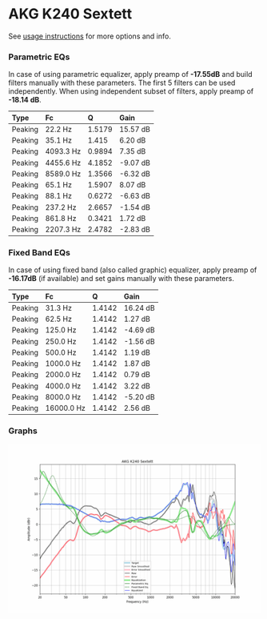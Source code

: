 # AKG K240 Sextett
See [usage instructions](https://github.com/jaakkopasanen/AutoEq#usage) for more options and info.

### Parametric EQs
In case of using parametric equalizer, apply preamp of **-17.55dB** and build filters manually
with these parameters. The first 5 filters can be used independently.
When using independent subset of filters, apply preamp of **-18.14 dB**.

| Type    | Fc        |      Q | Gain     |
|:--------|:----------|:-------|:---------|
| Peaking | 22.2 Hz   | 1.5179 | 15.57 dB |
| Peaking | 35.1 Hz   | 1.415  | 6.20 dB  |
| Peaking | 4093.3 Hz | 0.9894 | 7.35 dB  |
| Peaking | 4455.6 Hz | 4.1852 | -9.07 dB |
| Peaking | 8589.0 Hz | 1.3566 | -6.32 dB |
| Peaking | 65.1 Hz   | 1.5907 | 8.07 dB  |
| Peaking | 88.1 Hz   | 0.6272 | -6.63 dB |
| Peaking | 237.2 Hz  | 2.6657 | -1.54 dB |
| Peaking | 861.8 Hz  | 0.3421 | 1.72 dB  |
| Peaking | 2207.3 Hz | 2.4782 | -2.83 dB |

### Fixed Band EQs
In case of using fixed band (also called graphic) equalizer, apply preamp of **-16.17dB**
(if available) and set gains manually with these parameters.

| Type    | Fc         |      Q | Gain     |
|:--------|:-----------|:-------|:---------|
| Peaking | 31.3 Hz    | 1.4142 | 16.24 dB |
| Peaking | 62.5 Hz    | 1.4142 | 1.27 dB  |
| Peaking | 125.0 Hz   | 1.4142 | -4.69 dB |
| Peaking | 250.0 Hz   | 1.4142 | -1.56 dB |
| Peaking | 500.0 Hz   | 1.4142 | 1.19 dB  |
| Peaking | 1000.0 Hz  | 1.4142 | 1.87 dB  |
| Peaking | 2000.0 Hz  | 1.4142 | 0.79 dB  |
| Peaking | 4000.0 Hz  | 1.4142 | 3.22 dB  |
| Peaking | 8000.0 Hz  | 1.4142 | -5.20 dB |
| Peaking | 16000.0 Hz | 1.4142 | 2.56 dB  |

### Graphs
![](./AKG%20K240%20Sextett.png)